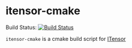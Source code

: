 # itensor-cmake

Build Status: [![Build Status][appveyor-img]][appveyor-url]

`itensor-cmake` is a cmake build script for [ITensor](https://itensor.org)

[appveyor-img]: https://ci.appveyor.com/api/projects/status/6mgtw7r6y3fewdtr?svg=true
[appveyor-url]: https://ci.appveyor.com/project/kyungminlee/itensor-cmake
